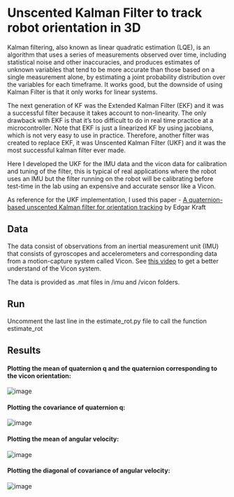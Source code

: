 # Unscented Kalman Filter to track robot orientation in 3D
Kalman filtering, also known as linear quadratic estimation (LQE), is an algorithm that uses a series of measurements observed over time, including statistical noise and other inaccuracies, and produces estimates of unknown variables that tend to be more accurate than those based on a single measurement alone, by estimating a joint probability distribution over the variables for each timeframe. It works good, but the downside of using Kalman Filter is that it only works for linear systems.

The next generation of KF was the Extended Kalman Filter (EKF) and it was a successful filter because it takes account to non-linearity. The only drawback with EKF is that it’s too difficult to do in real time practice at a microcontroller. Note that EKF is just a linearized KF by using jacobians, which is not very easy to use in practice. Therefore, another filter was created to replace EKF, it was Unscented Kalman Filter (UKF) and it was the most successful kalman filter ever made. 

Here I developed the UKF for the IMU data and the vicon data for calibration and tuning of the filter, this is typical of real applications where the robot uses an IMU but the filter running on the robot will be calibrating before test-time in the lab using an expensive and accurate sensor like a Vicon.

As reference for the UKF implementation, I used this paper - [A quaternion-based unscented Kalman filter for orientation tracking](https://ieeexplore.ieee.org/document/1257247) by Edgar Kraft

## Data
The data consist of observations from an inertial measurement unit (IMU) that consists of gyroscopes and accelerometers and corresponding data from a motion-capture system called Vicon. See [this video](https://www.youtube.com/watch?v=qgS1pwsHQIA&ab_channel=TravisErickson) to get a better understand of the Vicon system.

The data is provided as .mat files in /imu and /vicon folders.

## Run
Uncomment the last line in the estimate_rot.py file to call the function estimate_rot

## Results
#### Plotting the mean of quaternion q and the quaternion corresponding to the vicon orientation:
![image](https://user-images.githubusercontent.com/38180831/205468844-3e5bcec9-5ab4-450d-9e02-c0e64e0b384c.png)

#### Plotting the covariance of quaternion q:
![image](https://user-images.githubusercontent.com/38180831/205468857-061caf34-6b4e-4eb3-aa7e-9e659a318c45.png)

#### Plotting the mean of angular velocity:
![image](https://user-images.githubusercontent.com/38180831/205468869-ba60d938-56b4-4591-a3c2-4e96a7259dc7.png)

#### Plotting the diagonal of covariance of angular velocity:
![image](https://user-images.githubusercontent.com/38180831/205468883-2b306e83-1517-4d7a-989c-e83cd905b441.png)
